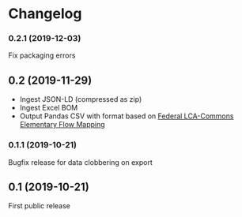 # Changelog

### 0.2.1 (2019-12-03)

Fix packaging errors

## 0.2 (2019-11-29)

* Ingest JSON-LD (compressed as zip)
* Ingest Excel BOM
* Output Pandas CSV with format based on [Federal LCA-Commons Elementary Flow Mapping](https://github.com/USEPA/Federal-LCA-Commons-Elementary-Flow-List/blob/master/format%20specs/FlowMapping.md)

### 0.1.1 (2019-10-21)

Bugfix release for data clobbering on export

## 0.1 (2019-10-21)

First public release
